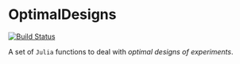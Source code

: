 # OptimalDesigns

[![Build Status](https://github.com/yevgenryeznik/OptimalDesigns.jl/actions/workflows/CI.yml/badge.svg?branch=main)](https://github.com/yevgenryeznik/OptimalDesigns.jl/actions/workflows/CI.yml?query=branch%3Amain)

A set of `Julia` functions to deal with _optimal designs of experiments_.